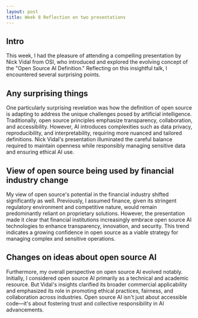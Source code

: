 ```yaml
---
layout: post
title: Week 8 Reflection on two presentations
---
```


## Intro

This week, I had the pleasure of attending a compelling presentation by Nick Vidal from OSI, who introduced and explored the evolving concept of the "Open Source AI Definition." Reflecting on this insightful talk, I encountered several surprising points.

## Any surprising things
One particularly surprising revelation was how the definition of open source is adapting to address the unique challenges posed by artificial intelligence. Traditionally, open source principles emphasize transparency, collaboration, and accessibility. However, AI introduces complexities such as data privacy, reproducibility, and interpretability, requiring more nuanced and tailored definitions. Nick Vidal's presentation illuminated the careful balance required to maintain openness while responsibly managing sensitive data and ensuring ethical AI use.

<!--more-->

## View of open source being used by financial industry change
My view of open source's potential in the financial industry shifted significantly as well. Previously, I assumed finance, given its stringent regulatory environment and competitive nature, would remain predominantly reliant on proprietary solutions. However, the presentation made it clear that financial institutions increasingly embrace open source AI technologies to enhance transparency, innovation, and security. This trend indicates a growing confidence in open source as a viable strategy for managing complex and sensitive operations.

## Changes on ideas about open source AI
Furthermore, my overall perspective on open source AI evolved notably. Initially, I considered open source AI primarily as a technical and academic resource. But Vidal's insights clarified its broader commercial applicability and emphasized its role in promoting ethical practices, fairness, and collaboration across industries. Open source AI isn't just about accessible code—it's about fostering trust and collective responsibility in AI advancements.
